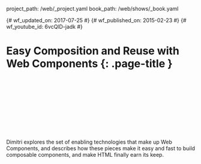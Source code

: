 project_path: /web/_project.yaml book_path: /web/shows/_book.yaml

{# wf_updated_on: 2017-07-25 #} {# wf_published_on: 2015-02-23 #} {# wf_youtube_id: 6vcQlD-jadk #}

# Easy Composition and Reuse with Web Components {: .page-title }

<div class="video-wrapper">
  <iframe class="devsite-embedded-youtube-video" data-video-id="6vcQlD-jadk"
          data-autohide="1" data-showinfo="0" frameborder="0" allowfullscreen>
  </iframe>
</div>

Dimitri explores the set of enabling technologies that make up Web Components, and describes how these pieces make it easy and fast to build composable components, and make HTML finally earn its keep.